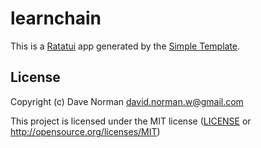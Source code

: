 # learnchain

This is a [Ratatui] app generated by the [Simple Template].

[Ratatui]: https://ratatui.rs
[Simple Template]: https://github.com/ratatui/templates/tree/main/simple

## License

Copyright (c) Dave Norman <david.norman.w@gmail.com>

This project is licensed under the MIT license ([LICENSE] or <http://opensource.org/licenses/MIT>)

[LICENSE]: ./LICENSE
